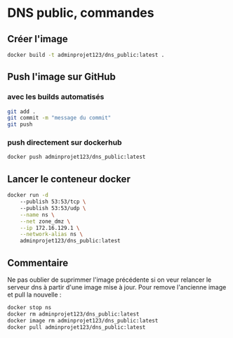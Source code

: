 # DNS public, commandes

## Créer l'image

```bash
docker build -t adminprojet123/dns_public:latest .
```

## Push l'image sur GitHub

### avec les builds automatisés

```bash
git add .
git commit -m "message du commit"
git push
```

### push directement sur dockerhub

```bash
docker push adminprojet123/dns_public:latest
```

## Lancer le conteneur docker

```bash
docker run -d 
    --publish 53:53/tcp \ 
    --publish 53:53/udp \
    --name ns \
    --net zone_dmz \
    --ip 172.16.129.1 \
    --network-alias ns \
    adminprojet123/dns_public:latest
```

## Commentaire

Ne pas oublier de suprimmer l'image précédente si on veur relancer le serveur dns à partir d'une image mise à jour. Pour remove l'ancienne image et pull la nouvelle :

```bash
docker stop ns
docker rm adminprojet123/dns_public:latest
docker image rm adminprojet123/dns_public:latest
docker pull adminprojet123/dns_public:latest
```
